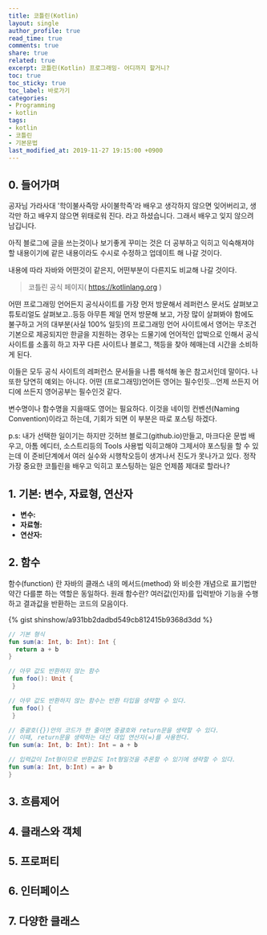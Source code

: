 ```yaml
---
title: 코틀린(Kotlin)
layout: single
author_profile: true
read_time: true
comments: true
share: true
related: true
excerpt: 코틀린(Kotlin) 프로그래밍- 어디까지 할거니?
toc: true
toc_sticky: true
toc_label: 바로가기
categories:
- Programming
- kotlin
tags:
- kotlin
- 코틀린
- 기본문법
last_modified_at: 2019-11-27 19:15:00 +0900
---
```

## 0. 들어가며
공자님 가라사대 '학이불사즉망 사이불학즉'라 배우고 생각하지 않으면 잊어버리고, 생각만 하고 배우지 않으면 위태로워 진다. 라고 하셨습니다.
그래서 배우고 잊지 않으려 남깁니다.

아직 블로그에 글을 쓰는것이나 보기좋게 꾸미는 것은 더 공부하고 익히고 익숙해져야 할 내용이기에 같은 내용이라도 수시로 수정하고 업데이트 해 나갈 것이다.

내용에 따라 자바와 어떤것이 같은지, 어떤부분이 다른지도 비교해 나갈 것이다.

>코틀린 공식 페이지( <https://kotlinlang.org> )

어떤 프로그래밍 언어든지 공식사이트를 가장 먼저 방문해서 레퍼런스 문서도 살펴보고 튜토리얼도 살펴보고..등등 아무튼 제일 먼저 방문해 보고, 가장 많이 살펴봐야 함에도 불구하고 거의 대부분(사실 100% 일듯)의 프로그래밍 언어 사이트에서 영어는 무조건 기본으로 제공되지만 한글을 지원하는 경우는 드물기에 언어적인 압박으로 인해서 공식 사이트를 소홀히 하고 자꾸 다른 사이트나 블로그, 책등을 찾아 헤매는데 시간을 소비하게 된다.

이들은 모두 공식 사이트의 레퍼런스 문서들을 나름 해석해 놓은 참고서인데 말이다.
나 또한 당연히 예외는 아니다.
어떤 (프로그래밍)언어든  영어는 필수인듯...언제 쓰든지 어디에 쓰든지 영어공부는 필수인것 같다.

변수명이나 함수명을 지을때도 영어는 필요하다.
이것을 네이밍 컨벤션(Naming Convention)이라고 하는데, 기회가 되면 이 부분은 따로 포스팅 하겠다.

p.s:
내가 선택한 일이기는 하지만 깃허브 블로그(github.io)만들고, 마크다운 문법 배우고, 아톰 에디터, 소스트리등의 Tools 사용법 익히고해야 그제서야 포스팅을 할 수 있는데 이 준비단계에서 여러 실수와 시행착오등이 생겨나서 진도가 못나가고 있다.
정작 가장 중요한 코틀린을 배우고 익히고 포스팅하는 일은 언제쯤 제대로 할라나?

## 1. 기본: 변수, 자료형, 연산자
- **변수:**
- **자료형:**
- __연산자:__

## 2. 함수
함수(function) 란 자바의 클래스 내의 메서드(method) 와 비슷한 개념으로 표기법만 약간 다를뿐 하는 역할은 동일하다.
원래 함수란? 여러값(인자)를 입력받아 기능을 수행하고 결과값을 반환하는 코드의 모음이다.

{% gist shinshow/a931bb2dadbd549cb812415b9368d3dd %}

```kotlin
// 기본 형식
fun sum(a: Int, b: Int): Int {
  return a + b
}

// 아무 값도 반환하지 않는 함수
 fun foo(): Unit {
 }

// 아무 값도 반환하지 않는 함수는 반환 타입을 생략할 수 있다.
 fun foo() {
 }

// 중괄호({})안의 코드가 한 줄이면 중괄호와 return문을 생략할 수 있다.
// 이때, return문을 생략하는 대신 대입 연산자(=)를 사용한다.
fun sum(a: Int, b: Int): Int = a + b

// 입력값이 Int형이므로 반환값도 Int형일것을 추론할 수 있기에 생략할 수 있다.
fun sum(a: Int, b:Int) = a+ b
}
```

## 3. 흐름제어
## 4. 클래스와 객체
## 5. 프로퍼티
## 6. 인터페이스
## 7. 다양한 클래스
